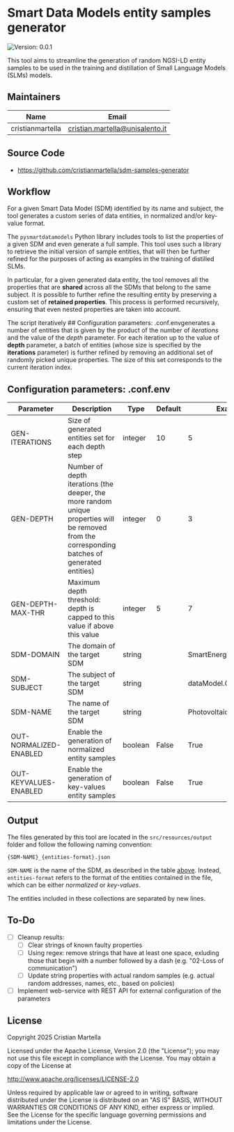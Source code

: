# Smart Data Models entity samples generator

![Version: 0.0.1](https://img.shields.io/badge/Version-0.0.1-informational?style=flat-square)

This tool aims to streamline the generation of random NGSI-LD entity samples to be used in the training and distillation of Small Language Models (SLMs) models.

## Maintainers

| Name | Email |
| ---- | ------ |
| cristianmartella | <cristian.martella@unisalento.it> |

## Source Code

* <https://github.com/cristianmartella/sdm-samples-generator>

## Workflow

For a given Smart Data Model (SDM) identified by its name and subject, the tool generates a custom series of data entities, in normalized and/or key-value format.

The `pysmartdatamodels` Python library includes tools to list the properties of a given SDM and even generate a full sample. This tool uses such a library to retrieve the initial version of sample entities, that will then be further refined for the purposes of acting as examples in the training of distilled SLMs.

In particular, for a given generated data entity, the tool removes all the properties that are **shared** across all the SDMs that belong to the same subject. It is possible to further refine the resulting entity by preserving a custom set of **retained properties**. This process is performed recursively, ensuring that even nested properties are taken into account.

The script iteratively ## Configuration parameters: .conf.envgenerates a number of entities that is given by the product of the number of *iterations* and the value of the *depth* parameter. For each iteration up to the value of **depth** parameter, a batch of entities (whose size is specified by the **iterations** parameter) is further refined by removing an additional set of randomly picked unique properties. The size of this set corresponds to the current iteration index.

## Configuration parameters: .conf.env

| **Parameter** | **Description** | **Type** | **Default** | **Example** |
| --- | --- | --- | --- | --- |
| GEN-ITERATIONS | Size of generated entities set for each depth step | integer | 10 | 5 |
| GEN-DEPTH | Number of depth iterations (the deeper, the more random unique properties will be removed from the corresponding batches of generated entities) | integer | 0 | 3 |
| GEN-DEPTH-MAX-THR | Maximum depth threshold: depth is capped to this value if above this value | integer | 5 | 7 |
| SDM-DOMAIN | The domain of the target SDM | string |  | SmartEnergy |
| SDM-SUBJECT | The subject of the target SDM | string |  | dataModel.GreenEnergy |
| SDM-NAME | The name of the target SDM | string |  | PhotovoltaicMeasurement |
| OUT-NORMALIZED-ENABLED | Enable the generation of normalized entity samples | boolean | False | True |
| OUT-KEYVALUES-ENABLED | Enable the generation of key-values entity samples | boolean | False | True |

## Output

The files generated by this tool are located in the `src/resources/output` folder and follow the following naming convention:

```text
{SDM-NAME}_{entities-format}.json
```

`SDM-NAME` is the name of the SDM, as described in the table [above](#configuration-parameters-confenv). Instead, `entities-format` refers to the format of the entities contained in the file, which can be either *normalized* or *key-values*.

The entities included in these collections are separated by new lines.

## To-Do

* [ ] Cleanup results:
  * [ ] Clear strings of known faulty properties
  * [ ] Using regex: remove strings that have at least one space, exluding those that begin with a number followed by a dash (e.g. "02-Loss of communication")
  * [ ] Update string properties with actual random samples (e.g. actual random addresses, names, etc., based on policies)

* [ ] Implement web-service with REST API for external configuration of the parameters

## License

Copyright 2025 Cristian Martella

Licensed under the Apache License, Version 2.0 (the "License");
you may not use this file except in compliance with the License.
You may obtain a copy of the License at

<http://www.apache.org/licenses/LICENSE-2.0>

Unless required by applicable law or agreed to in writing, software
distributed under the License is distributed on an "AS IS" BASIS,
WITHOUT WARRANTIES OR CONDITIONS OF ANY KIND, either express or implied.
See the License for the specific language governing permissions and
limitations under the License.
